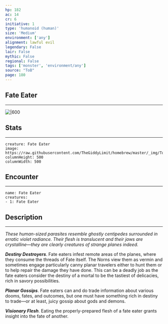 ```yaml
---
hp: 182
ac: 14
cr: 6
initiative: 1
type: 'humanoid (human)'    
size: 'Medium'
environment: ['any']
alignment: lawful evil
legendary: False
lair: False
mythic: False
regional: False
tags: ['monster', 'environment/any']
source: "ToB"
page: 180
---
```


## Fate Eater
---

![|600](https://raw.githubusercontent.com/TheGiddyLimit/homebrew/master/_img/ToB/Fate%20Eater.webp)

## Stats
---

```statblock
creature: Fate Eater
image: https://raw.githubusercontent.com/TheGiddyLimit/homebrew/master/_img/ToB/token/Fate%20Eater.png
columnHeight: 500
columnWidth: 500
```

## Encounter
---

```encounter-table
name: Fate Eater
creatures:
- 1: Fate Eater
```

## Description
---
_These human-sized parasites resemble ghostly centipedes surrounded in erratic violet radiance. Their flesh is translucent and their jaws are crystalline—they are clearly creatures of strange planes indeed._

**_Destiny Destroyers_**. Fate eaters infest remote areas of the planes, where they consume the threads of Fate itself. The Norns view them as vermin and sometimes engage particularly canny planar travelers either to hunt them or to help repair the damage they have done. This can be a deadly job as the fate eaters consider the destiny of a mortal to be the tastiest of delicacies, rich in savory possibilities.

**_Planar Gossips_**. Fate eaters can and do trade information about various dooms, fates, and outcomes, but one must have something rich in destiny to trade—or at least, juicy gossip about gods and demons.

**_Visionary Flesh_**. Eating the properly-prepared flesh of a fate eater grants insight into the fate of another.






